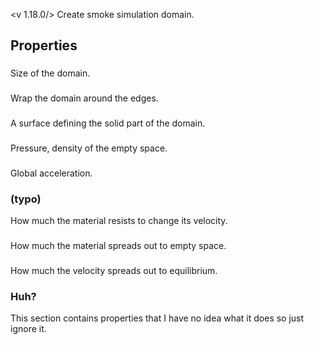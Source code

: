 <v 1.18.0/>
Create smoke simulation domain.

## Properties

### <junc dimension>
Size of the domain.

### <junc wrap>
Wrap the domain around the edges.

### <junc collision>
A surface defining the solid part of the domain.

### <junc initial pressure>
Pressure, density of the empty space.

### <junc acceleration>
Global acceleration.

### <junc material intertia> (typo)
How much the material resists to change its velocity.

### <junc material dissipation>
How much the material spreads out to empty space.

### <junc velocity dissipation>
How much the velocity spreads out to equilibrium.

### Huh?
This section contains properties that I have no idea what it does so just ignore it.